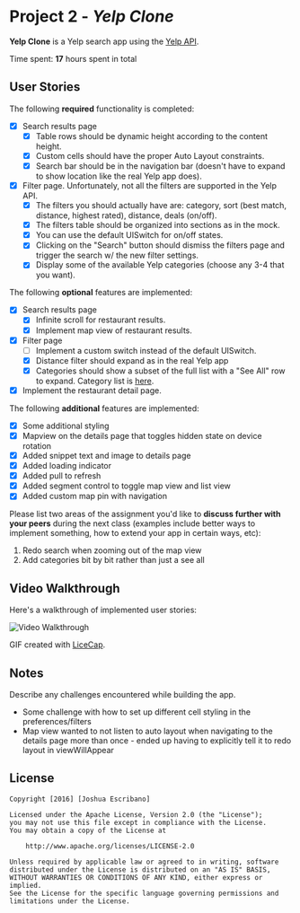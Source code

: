 # Project 2 - *Yelp Clone*

**Yelp Clone** is a Yelp search app using the [Yelp API](http://www.yelp.com/developers/documentation/v2/search_api).

Time spent: **17** hours spent in total

## User Stories

The following **required** functionality is completed:

- [x] Search results page
   - [x] Table rows should be dynamic height according to the content height.
   - [x] Custom cells should have the proper Auto Layout constraints.
   - [x] Search bar should be in the navigation bar (doesn't have to expand to show location like the real Yelp app does).
- [x] Filter page. Unfortunately, not all the filters are supported in the Yelp API.
   - [x] The filters you should actually have are: category, sort (best match, distance, highest rated), distance, deals (on/off).
   - [x] The filters table should be organized into sections as in the mock.
   - [x] You can use the default UISwitch for on/off states.
   - [x] Clicking on the "Search" button should dismiss the filters page and trigger the search w/ the new filter settings.
   - [x] Display some of the available Yelp categories (choose any 3-4 that you want).

The following **optional** features are implemented:

- [x] Search results page
   - [x] Infinite scroll for restaurant results.
   - [x] Implement map view of restaurant results.
- [x] Filter page
   - [ ] Implement a custom switch instead of the default UISwitch.
   - [x] Distance filter should expand as in the real Yelp app
   - [x] Categories should show a subset of the full list with a "See All" row to expand. Category list is [here](http://www.yelp.com/developers/documentation/category_list).
- [x] Implement the restaurant detail page.

The following **additional** features are implemented:

- [x] Some additional styling
- [x] Mapview on the details page that toggles hidden state on device rotation
- [x] Added snippet text and image to details page
- [x] Added loading indicator
- [x] Added pull to refresh
- [x] Added segment control to toggle map view and list view
- [x] Added custom map pin with navigation

Please list two areas of the assignment you'd like to **discuss further with your peers** during the next class (examples include better ways to implement something, how to extend your app in certain ways, etc):

1. Redo search when zooming out of the map view
2. Add categories bit by bit rather than just a see all

## Video Walkthrough

Here's a walkthrough of implemented user stories:

<img src='http://i.imgur.com/link/to/your/gif/file.gif' title='Video Walkthrough' width='' alt='Video Walkthrough' />

GIF created with [LiceCap](http://www.cockos.com/licecap/).

## Notes

Describe any challenges encountered while building the app.

- Some challenge with how to set up different cell styling in the preferences/filters
- Map view wanted to not listen to auto layout when navigating to the details page more than once - ended up having to explicitly tell it to redo layout in viewWillAppear 

## License

    Copyright [2016] [Joshua Escribano]

    Licensed under the Apache License, Version 2.0 (the "License");
    you may not use this file except in compliance with the License.
    You may obtain a copy of the License at

        http://www.apache.org/licenses/LICENSE-2.0

    Unless required by applicable law or agreed to in writing, software
    distributed under the License is distributed on an "AS IS" BASIS,
    WITHOUT WARRANTIES OR CONDITIONS OF ANY KIND, either express or implied.
    See the License for the specific language governing permissions and
    limitations under the License.
